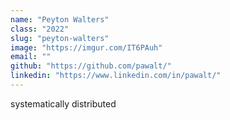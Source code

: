 ```yaml
---
name: "Peyton Walters"
class: "2022"
slug: "peyton-walters"
image: "https://imgur.com/IT6PAuh"
email: ""
github: "https://github.com/pawalt/"
linkedin: "https://www.linkedin.com/in/pawalt/"
---
```

systematically distributed